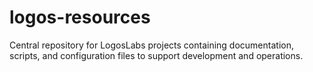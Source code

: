 # logos-resources
Central repository for LogosLabs projects containing documentation, scripts, and configuration files to support development and operations.
